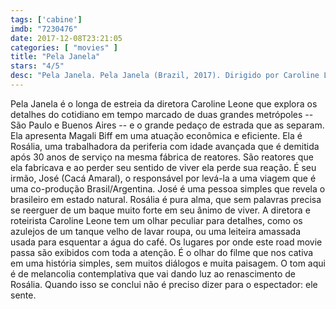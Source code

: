 ```yaml
---
tags: ['cabine']
imdb: "7230476"
date: 2017-12-08T23:21:05
categories: [ "movies" ]
title: "Pela Janela"
stars: "4/5"
desc: "Pela Janela. Pela Janela (Brazil, 2017). Dirigido por Caroline Leone. Escrito por Caroline Leone. Com Mayara Constantino, Cacá Amaral (José), Magali Biff (Rosália)."
---
```

Pela Janela é o longa de estreia da diretora Caroline Leone que explora os detalhes do cotidiano em tempo marcado de duas grandes metrópoles -- São Paulo e Buenos Aires -- e o grande pedaço de estrada que as separam. Ela apresenta Magali Biff em uma atuação econômica e eficiente. Ela é Rosália, uma trabalhadora da periferia com idade avançada que é demitida após 30 anos de serviço na mesma fábrica de reatores. São reatores que ela fabricava e ao perder seu sentido de viver ela perde sua reação. É seu irmão, José (Cacá Amaral), o responsável por levá-la a uma viagem que é uma co-produção Brasil/Argentina. José é uma pessoa simples que revela o brasileiro em estado natural. Rosália é pura alma, que sem palavras precisa se reerguer de um baque muito forte em seu ânimo de viver. A diretora e roteirista Caroline Leone tem um olhar peculiar para detalhes, como os azulejos de um tanque velho de lavar roupa, ou uma leiteira amassada usada para esquentar a água do café. Os lugares por onde este road movie passa são exibidos com toda a atenção. É o olhar do filme que nos cativa em uma história simples, sem muitos diálogos e muita paisagem. O tom aqui é de melancolia contemplativa que vai dando luz ao renascimento de Rosália. Quando isso se conclui não é preciso dizer para o espectador: ele sente.
